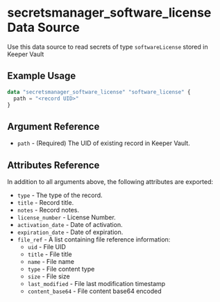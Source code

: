 # secretsmanager_software_license Data Source

Use this data source to read secrets of type `softwareLicense` stored in Keeper Vault

## Example Usage

```terraform
data "secretsmanager_software_license" "software_license" {
  path = "<record UID>"
}
```

## Argument Reference

* `path` - (Required) The UID of existing record in Keeper Vault.

## Attributes Reference

In addition to all arguments above, the following attributes are exported:

* `type` - The type of the record.
* `title` - Record title.
* `notes` - Record notes.
* `license_number` - License Number.
* `activation_date` - Date of activation.
* `expiration_date` - Date of expiration.
* `file_ref` - A list containing file reference information:
  - `uid` - File UID
  - `title` - File title
  - `name` - File name
  - `type` - File content type
  - `size` - File size
  - `last_modified` - File last modification timestamp
  - `content_base64` - File content base64 encoded
